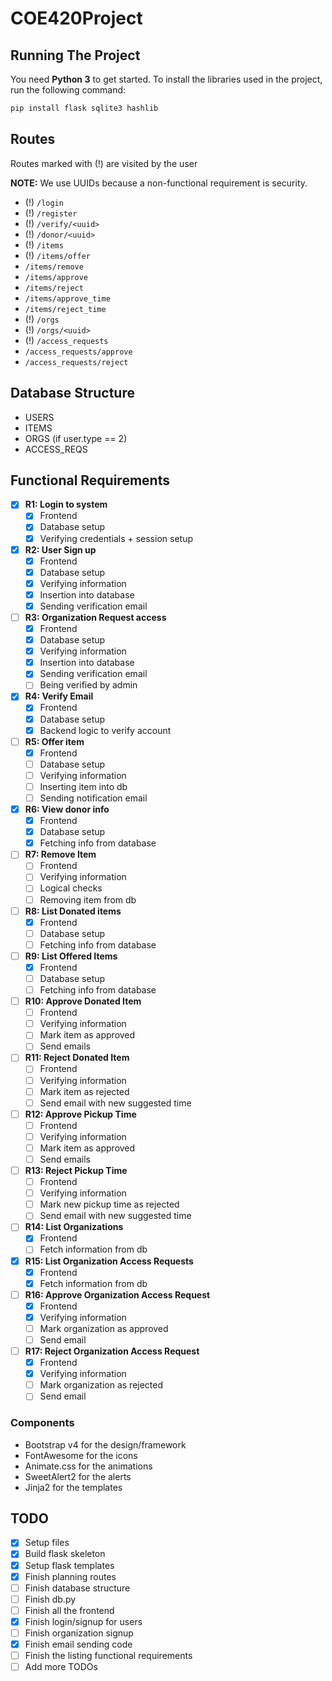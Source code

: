 # COE420Project

## Running The Project

You need **Python 3** to get started.
To install the libraries used in the project, run the following command:

```bash
pip install flask sqlite3 hashlib
```

## Routes

Routes marked with (!) are visited by the user

**NOTE:** We use UUIDs because a non-functional requirement is security.

- (!) `/login`
- (!) `/register`
- (!) `/verify/<uuid>`
- (!) `/donor/<uuid>`
- (!) `/items`
- (!) `/items/offer`
- `/items/remove`
- `/items/approve`
- `/items/reject`
- `/items/approve_time`
- `/items/reject_time`
- (!) `/orgs`
- (!) `/orgs/<uuid>`
- (!) `/access_requests`
- `/access_requests/approve`
- `/access_requests/reject`

## Database Structure

- USERS
- ITEMS
- ORGS (if user.type == 2)
- ACCESS_REQS

## Functional Requirements

- [x] **R1: Login to system**
  - [x] Frontend
  - [x] Database setup
  - [x] Verifying credentials + session setup
- [x] **R2: User Sign up**
  - [x] Frontend
  - [x] Database setup
  - [x] Verifying information
  - [x] Insertion into database
  - [x] Sending verification email
- [ ] **R3: Organization Request access**
  - [x] Frontend
  - [x] Database setup
  - [x] Verifying information
  - [x] Insertion into database
  - [x] Sending verification email
  - [ ] Being verified by admin
- [x] **R4: Verify Email**
  - [x] Frontend
  - [x] Database setup
  - [x] Backend logic to verify account
- [ ] **R5: Offer item**
  - [x] Frontend
  - [ ] Database setup
  - [ ] Verifying information
  - [ ] Inserting item into db
  - [ ] Sending notification email
- [x] **R6: View donor info**
  - [x] Frontend
  - [x] Database setup
  - [x] Fetching info from database
- [ ] **R7: Remove Item**
  - [ ] Frontend
  - [ ] Verifying information
  - [ ] Logical checks
  - [ ] Removing item from db
- [ ] **R8: List Donated items**
  - [x] Frontend
  - [ ] Database setup
  - [ ] Fetching info from database
- [ ] **R9: List Offered Items**
  - [x] Frontend
  - [ ] Database setup
  - [ ] Fetching info from database
- [ ] **R10: Approve Donated Item**
  - [ ] Frontend
  - [ ] Verifying information
  - [ ] Mark item as approved
  - [ ] Send emails
- [ ] **R11: Reject Donated Item**
  - [ ] Frontend
  - [ ] Verifying information
  - [ ] Mark item as rejected
  - [ ] Send email with new suggested time
- [ ] **R12: Approve Pickup Time**
  - [ ] Frontend
  - [ ] Verifying information
  - [ ] Mark item as approved
  - [ ] Send emails
- [ ] **R13: Reject Pickup Time**
  - [ ] Frontend
  - [ ] Verifying information
  - [ ] Mark new pickup time as rejected
  - [ ] Send email with new suggested time
- [ ] **R14: List Organizations**
  - [x] Frontend
  - [ ] Fetch information from db
- [x] **R15: List Organization Access Requests**
  - [x] Frontend
  - [x] Fetch information from db
- [ ] **R16: Approve Organization Access Request**
  - [x] Frontend
  - [x] Verifying information
  - [ ] Mark organization as approved
  - [ ] Send email
- [ ] **R17: Reject Organization Access Request**
  - [x] Frontend
  - [x] Verifying information
  - [ ] Mark organization as rejected
  - [ ] Send email

### Components

- Bootstrap v4 for the design/framework
- FontAwesome for the icons
- Animate.css for the animations
- SweetAlert2 for the alerts
- Jinja2 for the templates

## TODO

- [x] Setup files
- [x] Build flask skeleton
- [x] Setup flask templates
- [x] Finish planning routes
- [ ] Finish database structure
- [ ] Finish db.py
- [ ] Finish all the frontend
- [x] Finish login/signup for users
- [ ] Finish organization signup
- [x] Finish email sending code
- [ ] Finish the listing functional requirements
- [ ] Add more TODOs
